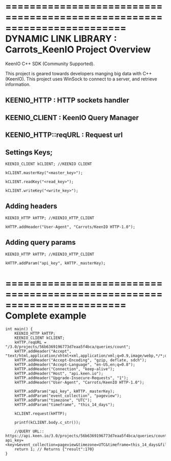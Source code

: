 ========================================================================
    DYNAMIC LINK LIBRARY : Carrots_KeenIO Project Overview
========================================================================

KeenIO C++ SDK (Community Supported).

This project is geared towards developers manging big data with C++ (KeenIO).
This project uses WinSock to connect to a server, and retrieve information.


## KEENIO_HTTP : HTTP sockets handler

## KEENIO_CLIENT : KeenIO Query Manager

## KEENIO_HTTP::reqURL : Request url


## Settings Keys;

	KEENIO_CLIENT kCLIENT; //KEENIO CLIENT
	
	kCLIENT.masterKey("<master_key>");
	
	kCLIENT.readKey("<read_key>");
	
	kCLIENT.writeKey("<write_key>");


## Adding headers
	KEENIO_HTTP kHTTP; //KEENIO_HTTP_CLIENT
	
	kHTTP.addHeader("User-Agent", "Carrots/KeenIO HTTP-1.0");


## Adding query params

	KEENIO_HTTP kHTTP; //KEENIO_HTTP_CLIENT
	
	kHTTP.addParam("api_key", kHTTP._masterKey);


========================================================================
    Complete example
========================================================================

	int main() {
		KEENIO_HTTP kHTTP;
		KEENIO_CLIENT kCLIENT;
		kHTTP.reqURL = "/3.0/projects/56b6369196773d7eaa5f4bca/queries/count";
		kHTTP.addHeader("Accept", "text/html,application/xhtml+xml,application/xml;q=0.9,image/webp,*/*;q=0.8");
		kHTTP.addHeader("Accept-Encoding", "gzip, deflate, sdch");
		kHTTP.addHeader("Accept-Language", "en-US,en;q=0.8");
		kHTTP.addHeader("Connection", "keep-alive");
		kHTTP.addHeader("Host", "api.keen.io");
		kHTTP.addHeader("Upgrade-Insecure-Requests", "1");
		kHTTP.addHeader("User-Agent", "Carrots/KeenIO HTTP-1.0");
		
		kHTTP.addParam("api_key", kHTTP._masterKey);
		kHTTP.addParam("event_collection", "pageview");
		kHTTP.addParam("timezone", "UTC");
		kHTTP.addParam("timeframe", "this_14_days");
		
		kCLIENT.request(kHTTP);
		
		printf(kCLIENT.body.c_str());
		
		//QUERY URL:: https://api.keen.io/3.0/projects/56b6369196773d7eaa5f4bca/queries/count?api_key=<key>&event_collection=pageview&timezone=UTC&timeframe=this_14_days&filters=%5B%5D
		return 1; // Returns {"result":170}
	}

